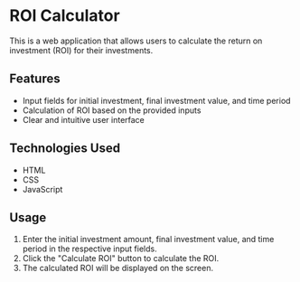 # ROI Calculator

This is a web application that allows users to calculate the return on investment (ROI) for their investments.

## Features

- Input fields for initial investment, final investment value, and time period
- Calculation of ROI based on the provided inputs
- Clear and intuitive user interface

## Technologies Used

- HTML
- CSS
- JavaScript

## Usage

1. Enter the initial investment amount, final investment value, and time period in the respective input fields.
2. Click the "Calculate ROI" button to calculate the ROI.
3. The calculated ROI will be displayed on the screen.